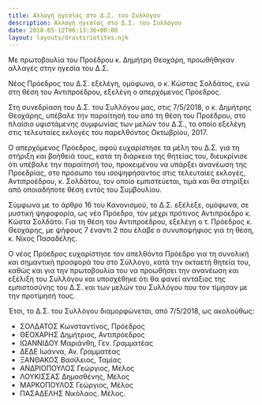```yaml
---
title: Αλλαγή ηγεσίας στο Δ.Σ. του Συλλόγου
description: Αλλαγή ηγεσίας στο Δ.Σ. του Συλλόγου
date: 2018-05-12T06:13:36+00:00
layout: layouts/drastiriotites.njk
---
```

Με πρωτοβουλία του Προέδρου κ. Δημήτρη Θεοχάρη, προωθήθηκαν αλλαγές στην ηγεσία του Δ.Σ.

Νέος Πρόεδρος του Δ.Σ. εξελέγη, ομόφωνα, ο κ. Κώστας Σολδάτος, ενώ στη θέση του Αντιπροέδρου, εξελέγη ο απερχόμενος Πρόεδρος.
<!-- excerpt -->
Στη συνεδρίαση του Δ.Σ. του Συλλόγου μας, στις 7/5/2018, ο κ. Δημήτρης Θεοχάρης, υπέβαλε την παραίτησή του από τη θέση του Προέδρου, στο πλαίσιο υφιστάμενης συμφωνίας των μελών του Δ.Σ., το οποίο εξελέγη στις τελευταίες εκλογές του παρελθόντος Οκτωβρίου, 2017.

Ο απερχόμενος Πρόεδρος, αφού ευχαρίστησε τα μέλη του Δ.Σ. για τη στήριξη και βοήθειά τους, κατά τη διάρκεια της θητείας του, διευκρίνισε ότι υπέβαλε την παραίτησή του, προκειμένου να υπάρξει ανανέωση της Προεδρίας, στο πρόσωπο του ισοψηφήσαντος στις τελευταίες εκλογές, Αντιπροέδρου, κ. Σολδάτου, τον οποίο εμπιστεύεται, τιμά και θα στηρίξει από οποιαδήποτε θέση εντός του Συμβουλίου.

Σύμφωνα με το άρθρο 16 του Κανονισμού, το Δ.Σ. εξέλεξε, ομόφωνα, σε μυστική ψηφοφορία, ως νέο Πρόεδρο, τον μέχρι πρότινος Αντιπρόεδρο κ. Κώστα Σολδάτο. Για τη θέση του Αντιπροέδρου, εξελέγη ο τ. Πρόεδρος κ. Θεοχάρης, με ψήφους 7 έναντι 2 που έλαβε ο συνυποψήφιος για τη θέση, κ. Νίκος Πασαδέλης.

Ο νέος Πρόεδρος ευχαρίστησε τον απελθόντα Πρόεδρο για τη συνολική και σημαντική προσφορά του στο Σύλλογο, κατά την οκταετή θητεία του, καθώς και για την πρωτοβουλία του να προωθήσει την ανανέωση και εξέλιξη του Συλλόγου και υποσχέθηκε ότι θα φανεί αντάξιος της εμπιστοσύνης του Δ.Σ. και των μελών του Συλλόγου που τον τίμησαν με την προτίμησή τους.

Έτσι, το Δ.Σ. του Συλλόγου διαμορφώνεται, από 7/5/2018, ως ακολούθως:

- ΣΟΛΔΑΤΟΣ Κωνσταντίνος, Πρόεδρος
- ΘΕΟΧΑΡΗΣ Δημήτριος, Αντιπρόεδρος
- ΙΩΑΝΝΙΔΟΥ Μαριάνθη, Γεν. Γραμματέας
- ΔΕΔΕ Ιωάννα, Αν. Γραμματέας
- ΞΑΝΘΑΚΟΣ Βασίλειος, Ταμίας
- ΑΝΔΡΙΟΠΟΥΛΟΣ Γεώργιος, Μέλος
- ΛΟΥΚΙΣΣΑΣ Δημοσθένης, Μέλος
- ΜΑΡΚΟΠΟΥΛΟΣ Γεώργιος, Μέλος
- ΠΑΣΑΔΕΛΗΣ Νικόλαος. Μέλος.
